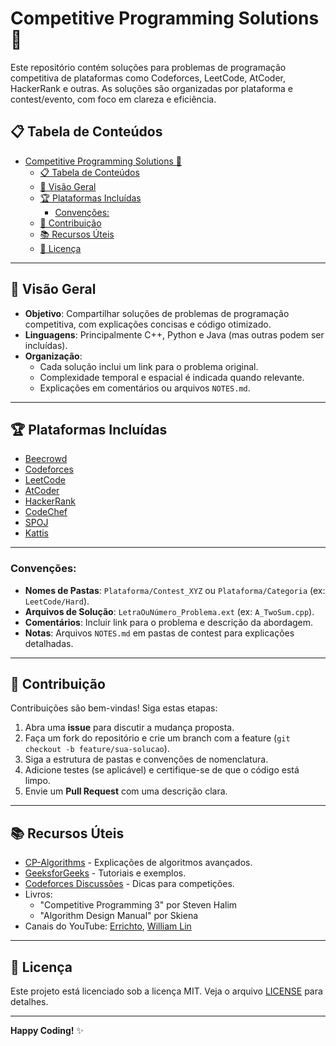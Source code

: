 # Competitive Programming Solutions 🚀

Este repositório contém soluções para problemas de programação competitiva de plataformas como Codeforces, LeetCode, AtCoder, HackerRank e outras. As soluções são organizadas por plataforma e contest/evento, com foco em clareza e eficiência.

## 📋 Tabela de Conteúdos
- [Competitive Programming Solutions 🚀](#competitive-programming-solutions-)
  - [📋 Tabela de Conteúdos](#-tabela-de-conteúdos)
  - [🧠 Visão Geral](#-visão-geral)
  - [🏆 Plataformas Incluídas](#-plataformas-incluídas)
    - [Convenções:](#convenções)
  - [🤝 Contribuição](#-contribuição)
  - [📚 Recursos Úteis](#-recursos-úteis)
  - [📜 Licença](#-licença)

---

## 🧠 Visão Geral
- **Objetivo**: Compartilhar soluções de problemas de programação competitiva, com explicações concisas e código otimizado.
- **Linguagens**: Principalmente C++, Python e Java (mas outras podem ser incluídas).
- **Organização**: 
  - Cada solução inclui um link para o problema original.
  - Complexidade temporal e espacial é indicada quando relevante.
  - Explicações em comentários ou arquivos `NOTES.md`.

---

## 🏆 Plataformas Incluídas
- [Beecrowd](https://judge.beecrowd.com/)
- [Codeforces](https://codeforces.com/)
- [LeetCode](https://leetcode.com/)
- [AtCoder](https://atcoder.jp/)
- [HackerRank](https://www.hackerrank.com/)
- [CodeChef](https://www.codechef.com/)
- [SPOJ](https://www.spoj.com/)
- [Kattis](https://open.kattis.com/)

---

### Convenções:
- **Nomes de Pastas**: `Plataforma/Contest_XYZ` ou `Plataforma/Categoria` (ex: `LeetCode/Hard`).
- **Arquivos de Solução**: `LetraOuNúmero_Problema.ext` (ex: `A_TwoSum.cpp`).
- **Comentários**: Incluir link para o problema e descrição da abordagem.
- **Notas**: Arquivos `NOTES.md` em pastas de contest para explicações detalhadas.

---

## 🤝 Contribuição
Contribuições são bem-vindas! Siga estas etapas:
1. Abra uma **issue** para discutir a mudança proposta.
2. Faça um fork do repositório e crie um branch com a feature (`git checkout -b feature/sua-solucao`).
3. Siga a estrutura de pastas e convenções de nomenclatura.
4. Adicione testes (se aplicável) e certifique-se de que o código está limpo.
5. Envie um **Pull Request** com uma descrição clara.

---

## 📚 Recursos Úteis
- [CP-Algorithms](https://cp-algorithms.com/) - Explicações de algoritmos avançados.
- [GeeksforGeeks](https://www.geeksforgeeks.org/) - Tutoriais e exemplos.
- [Codeforces Discussões](https://codeforces.com/blog/entry/23054) - Dicas para competições.
- Livros: 
  - "Competitive Programming 3" por Steven Halim
  - "Algorithm Design Manual" por Skiena
- Canais do YouTube: [Errichto](https://www.youtube.com/c/Errichto), [William Lin](https://www.youtube.com/c/williamlin24)

---

## 📜 Licença
Este projeto está licenciado sob a licença MIT. Veja o arquivo [LICENSE](LICENSE) para detalhes.

---

**Happy Coding!** ✨